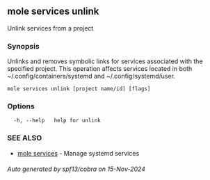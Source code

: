 ## mole services unlink

Unlink services from a project

### Synopsis

Unlinks and removes symbolic links for services associated with the 
specified project. This operation affects services located in both 
~/.config/containers/systemd and ~/.config/systemd/user.

```
mole services unlink [project name/id] [flags]
```

### Options

```
  -h, --help   help for unlink
```

### SEE ALSO

* [mole services](mole_services.md)	 - Manage systemd services

###### Auto generated by spf13/cobra on 15-Nov-2024
